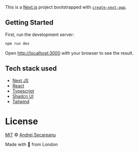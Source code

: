This is a [Next.js](https://nextjs.org) project bootstrapped with [`create-next-app`](https://nextjs.org/docs/app/api-reference/cli/create-next-app).

## Getting Started

First, run the development server:

```bash
npm run dev
```

Open [http://localhost:3000](http://localhost:3000) with your browser to see the result.

## Tech stack used

- [Next JS](https://nextjs.org/)
- [React](https://react.dev/)
- [Typescript](https://www.typescriptlang.org/)
- [Shadcn UI](https://ui.shadcn.com/)
- [Tailwind](https://tailwindcss.com/)

# License

[MIT](https://github.com/s3c4/lazy?tab=MIT-1-ov-file) © [Andrei Secareanu](https://github.com/s3c4)

Made with :blue_heart: from London

